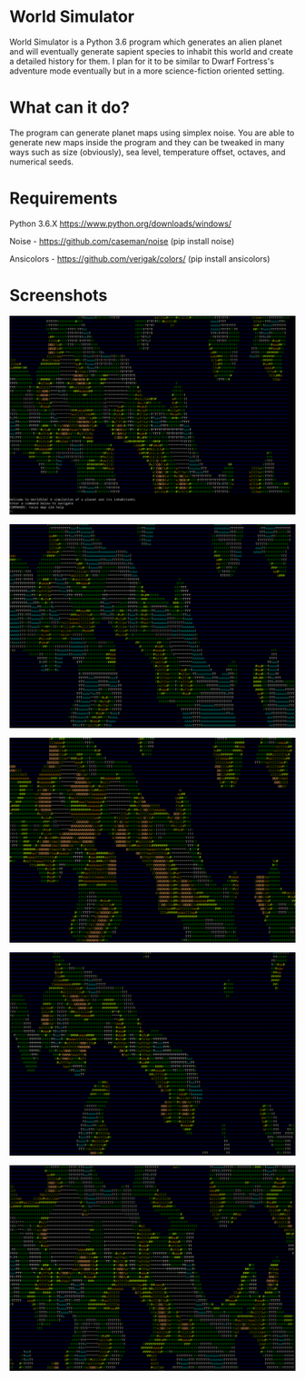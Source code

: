 # World Simulator
World Simulator is a Python 3.6 program which generates an alien planet and will eventually generate sapient species to inhabit this world and create a detailed history for them.  I plan for it to be similar to Dwarf Fortress's adventure mode eventually but in a more science-fiction oriented setting.

# What can it do?
The program can generate planet maps using simplex noise.  You are able to generate new maps inside the program and they can be tweaked in many ways such as size (obviously), sea level, temperature offset, octaves, and numerical seeds.

# Requirements
Python 3.6.X https://www.python.org/downloads/windows/

Noise - https://github.com/caseman/noise (pip install noise)

Ansicolors - https://github.com/verigak/colors/ (pip install ansicolors)


# Screenshots
![A sample of a randomly generated planet](/Screenshots/Screenshot01.png?raw=true "A sample planet") 

![The same planet, but colder](/Screenshots/Screenshot02.png?raw=true "The same planet, but colder")

![The same planet, but much hotter](/Screenshots/Screenshot03.png?raw=true "Much hotter")

![Increased water levels](/Screenshots/Screenshot04.png?raw=true "Increased water levels")

![Decreased water levels](/Screenshots/Screenshot05.png?raw=true "Decreased water levels")
